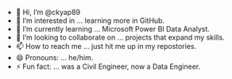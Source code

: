 - 👋 Hi, I’m @ckyap89
- 👀 I’m interested in ... learning more in GitHub.
- 🌱 I’m currently learning ... Microsoft Power BI Data Analyst.
- 💞️ I’m looking to collaborate on ... projects that expand my skills.
- 📫 How to reach me ... just hit me up in my repostories.
- 😄 Pronouns: ... he/him.
- ⚡ Fun fact: ... was a Civil Engineer, now a Data Engineer.

<!---
ckyap89/ckyap89 is a ✨ special ✨ repository because its `README.md` (this file) appears on your GitHub profile.
You can click the Preview link to take a look at your changes.
--->
